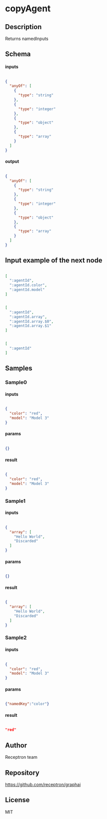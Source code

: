 # copyAgent




## Description

Returns namedInputs

## Schema

#### inputs

```json

{
  "anyOf": [
    {
      "type": "string"
    },
    {
      "type": "integer"
    },
    {
      "type": "object"
    },
    {
      "type": "array"
    }
  ]
}

````

#### output

```json

{
  "anyOf": [
    {
      "type": "string"
    },
    {
      "type": "integer"
    },
    {
      "type": "object"
    },
    {
      "type": "array"
    }
  ]
}

````

## Input example of the next node

```json

[
  ":agentId",
  ":agentId.color",
  ":agentId.model"
]

````
```json

[
  ":agentId",
  ":agentId.array",
  ":agentId.array.$0",
  ":agentId.array.$1"
]

````
```json

[
  ":agentId"
]

````

## Samples

### Sample0

#### inputs

```json

{
  "color": "red",
  "model": "Model 3"
}

````

#### params

```json

{}

````

#### result

```json

{
  "color": "red",
  "model": "Model 3"
}

````
### Sample1

#### inputs

```json

{
  "array": [
    "Hello World",
    "Discarded"
  ]
}

````

#### params

```json

{}

````

#### result

```json

{
  "array": [
    "Hello World",
    "Discarded"
  ]
}

````
### Sample2

#### inputs

```json

{
  "color": "red",
  "model": "Model 3"
}

````

#### params

```json

{"namedKey":"color"}

````

#### result

```json

"red"

````

## Author

Receptron team

## Repository

https://github.com/receptron/graphai

## License

MIT

